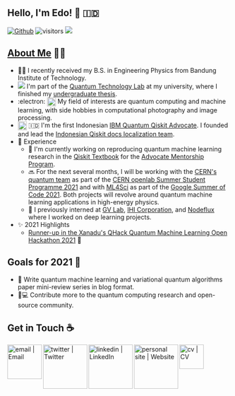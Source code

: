 ## Hello, I'm Edo! 👋 🇮🇩
[![Github](https://img.shields.io/github/followers/eraraya-ricardo?label=Follow&style=social)](https://github.com/eraraya-ricardo)
![visitors](https://visitor-badge.laobi.icu/badge?page_id=eraraya-ricardo.eraraya-ricardo)
![](https://github.com/eraraya-ricardo/profile-page/blob/master/assets/media/qp_mle_img.png)
## [About Me](https://eraraya-ricardo.me/) :man_technologist:
- :man_student: I recently received my B.S. in Engineering Physics from Bandung Institute of Technology.
- <img src="https://render.githubusercontent.com/render/math?math=|\Psi\text{>}"> I'm part of the [Quantum Technology Lab](http://qlab.itb.ac.id/index.html) at my university, where I finished my [undergraduate thesis](https://github.com/eraraya-ricardo/quantum_image_classifier).
- :electron: <img align="top" alt="dnn" width="20px" src="https://github.com/eraraya-ricardo/eraraya-ricardo/blob/main/dnn.png"> My field of interests are quantum computing and machine learning, with side hobbies in computational photography and image processing.
- <img align="center" alt="Qiskit" width="20px" src="https://upload.wikimedia.org/wikipedia/commons/5/51/Qiskit-Logo.svg"> 🇮🇩 I'm the first Indonesian [IBM Quantum Qiskit Advocate](https://qiskit.org/advocates/). I founded and lead the [Indonesian Qiskit docs localization team](https://github.com/qiskit-community/qiskit-translations).
- 📃 Experience
  - 🔭 I'm currently working on reproducing quantum machine learning research in the [Qiskit Textbook](https://qiskit.org/textbook/content/ch-ex/) for the [Advocate Mentorship Program](https://github.com/qiskit-community/qiskit-advocate-mentorship-program).
  - 🔜 For the next several months, I will be working with the [CERN's quantum team](https://openlab.cern/quantum) as part of the [CERN openlab Summer Student Programme 2021](https://openlab.cern/education) and with [ML4Sci](https://ml4sci.org/) as part of the [Google Summer of Code 2021](https://summerofcode.withgoogle.com/projects/#5612096894533632). Both projects will revolve around quantum machine learning applications in high-energy physics.
  - 💼 I previously interned at [GV Lab](http://web.tuat.ac.jp/~gvlab/), [IHI Corporation](https://www.ihi.co.jp/en/), and [Nodeflux](https://www.nodeflux.io/) where I worked on deep learning projects.
- ✨ 2021 Highlights
  - [Runner-up in the Xanadu's QHack Quantum Machine Learning Open Hackathon 2021](https://github.com/eraraya-ricardo/qhack-2021-openproject) 🥈

## Goals for 2021 🥅
- 📝 Write quantum machine learning and variational quantum algorithms paper mini-review series in blog format.
- 🔬💻 Contribute more to the quantum computing research and open-source community.

## Get in Touch ☕
[<img align="left" alt="email | Email" width="78px" src="https://img.shields.io/badge/Email-D14836?style=for-the-badge&logo=minutemailer&logoColor=white" />][email]
[<img align="left" alt="twitter | Twitter" width="100px" src="https://img.shields.io/badge/Twitter-1DA1F2?style=for-the-badge&logo=twitter&logoColor=white" />][twitter]
[<img align="left" alt="linkedin | LinkedIn" width="100px" src="https://img.shields.io/badge/LinkedIn-0077B5?style=for-the-badge&logo=linkedin&logoColor=white" />][linkedin]
[<img align="left" alt="personal site | Website" width="100px" src="https://img.shields.io/badge/Website-4A154B?style=for-the-badge&logo=[web logo]" />][personal site]
[<img align="left" alt="cv | CV" width="55px" src="https://img.shields.io/badge/CV-8964bd?style=for-the-badge&logo=data%3Aimage%2Fpng%3Bbase64%2CiVBORw0KGgoAAAANSUhEUgAAAGQAAABkCAQAAADa613fAAAABGdBTUEAALGPC%2FxhBQAAACBjSFJNAAB6JQAAgIMAAPn%2FAACA6QAAdTAAAOpgAAA6mAAAF2%2BSX8VGAAAACXBIWXMAAAsTAAALEwEAmpwYAAAAB3RJTUUH5QYBADIcRNC6agAAAAJiS0dEAP%2BHj8y%2FAAAEqElEQVR42u3cW2gcVRgH8H96STBob5JeqGBJH9paLFSxWEQTBBUEwdr2pdK%2BFA2IqS%2FpgyASxAeFYqhIn6K1l9x88KnxwTbVxiixYNo0G6lpzc00e8leZrIzs7Mz55zPh0YNzao7mz2bs3rO%2F21g9uPHmXPm7JndAQK2DhAsxDZ67SIqYiJassT8i2atjSK1LhAsRGq887QEzXudisM48wejnZamHS8K5PxSM4iaigD5YukZxYCcU4GxeMhZNRiLhShxUS0e0qYOYzGQz1ViFA7pUotRKKRDNUZhkNMSGSLOLvmn3BN%2BK%2B8XtmQIgyOFIVz%2FrP3kdDWBACTWZF5il6VCDMTXeW1FZ1he00RVFhF0owf9SEAgVeO3kpAGITivCl5siPfB1eUp2PhsrkoIBBuJdaxbJuRYsRl80NicRmpBJR%2F2MyIpD9Ioit0fzYT3F1S6gDsYr2IXygYiXPdFhuGctQjeu2UD4aaxJ52z1rcg2A2ibHokbT2VQVeOWuMguI3lM0a4e5jg5qh1EQT%2F4zIa7P65n5ZPoXdBfxhIbeDXywgi4k6dACE0r04UoyBkG4mVEYSI91pbGMYQw9sAuuEgDoJbJyZl3hAlQIj4ZWcPwYeJJCwIjK50XxEjeZ6sEoRI3PFbMs%2BZW5MPpbe7%2B1mbmM37VLUgRETC4VP8Vx4WXqDT1IGIuBgQ8XuOTfBBYZURRIS9j%2BwnjNWZffMXiHzI2m086Lzgd%2BSBUQHCvnb2Ai6SGFrhn%2FkTJ7JvEVJgGKt0D%2FBh1SHCO51azzCOGdhwYdayL0VaMDHjnYitSmIIWURBSD%2FKvlMa4ndG1jog%2FIi7Wxoe4vfbT1v77d3jK9PIAACG8SEI5g4%2BoCyEX0%2FXZsDQOvfJg2BIwQODiyiSeHPu%2BFcACJnn750MFIGIrHuYQBjMo%2BYopvFphdeiJIT1zqxJ4HaeVZPIIL1LTCsI8Zrubvzk15rxG4ZXsE7lIMJ09mZxI1BdQvYN5SD8lrHZCFS3Bx6cZ4WjGuRqanUiUN1ryCKzSyRUu7QG0mstpALFQ%2FZxSqkGyXjvmDuTO4LEeuyvJYxKN0TGZ3iER%2FNO5B%2F2HNX7PlJg0xAN0RANCQjhYd4neuWH9%2FGwRIiYdOrD1UYJEq6268SENAi7Mlxlg5UgDkKV%2FBt5PZLMvMa30Xb54dsyR3MsHIs3RoRLUYqUIFHh6llLQzREQzRk%2FiLF4bb8SN5FEVb2vdl6o86ol5y62fpsc47nJUVbonx%2Fu9qEAVNyDJgYu4%2F3SoPwkfROVBxadkRyDi1DhfUIvylxjPCQ2%2Bm2lyCdPKRnLQ3REA3RkP8cRLA%2BdpK3yA87yfqIS4PwkLmFUJqYD%2FMb0iCsP7yKlYThY%2BoB9oM0iHC9U%2FwgHZAfftD7JMc%2BSlEHOydWgnA9a2mIhmiIhsy%2Fk5hsxP8laNitQH%2FSkw8REWdfdGN4U9DENrkNef6ytzQQduVa5TQmAyeG6Ho2olaPvDxVM1YzHihjNdMbFOsRImH4P%2FtDfihQhthNxcaInn41REM0REM05P8IOaYc5HhhkKOqQbyGAiA2Zmv9SyV9Odu%2Fvbqtx9j6969u%2Bx0SW%2FQu7oBRYQAAACV0RVh0ZGF0ZTpjcmVhdGUAMjAyMS0wNi0wMVQwMDo1MDoyOCswMDowMCidfegAAAAldEVYdGRhdGU6bW9kaWZ5ADIwMjEtMDYtMDFUMDA6NTA6MjgrMDA6MDBZwMVUAAAAAElFTkSuQmCC" />][cv]




[twitter]: https://twitter.com/eraraya_ricardo
[linkedin]: https://www.linkedin.com/in/eraraya-ricardo/
[email]: mailto:erarayaricardo.m@students.itb.ac.id
[personal site]: https://eraraya-ricardo.me/
[cv]: https://raw.githubusercontent.com/eraraya-ricardo/profile-page/master/static/uploads/cv.pdf
[web logo]: data%3Aimage%2Fpng%3Bbase64%2CiVBORw0KGgoAAAANSUhEUgAAAGQAAABkCAMAAABHPGVmAAACvlBMVEUAAAD7%2B%2Fv8%2FPz9%2Ff3%2B%2Fv7%2F%2F%2F%2F%2B%2Fv7%2F%2F%2F%2F%2B%2Fv7%2F%2F%2F%2F%2F%2F%2F%2F%2F%2F%2F%2F%2F%2F%2F%2F%2F%2F%2F%2F%2F%2F%2F%2F%2F%2F%2F%2F%2F%2F%2F%2F%2F%2F%2F%2F%2F%2F%2F%2F%2F%2F%2F%2F%2F%2F%2F%2F%2F%2F%2F%2F%2F%2F%2F%2F%2F%2F%2F%2F%2F%2F%2F%2F%2F%2F%2F%2F%2F%2F%2F%2F%2F%2F%2F%2F%2F%2F%2F%2F%2F%2F%2F%2F%2F%2F%2F%2F%2F%2F%2F%2F%2F%2F%2F%2F%2F%2F%2F%2F%2F%2F%2F%2F%2F%2F%2F%2F%2F%2F%2F%2F%2F%2F%2F%2F%2F%2F%2F%2F%2F%2F%2F%2F%2F%2F%2F%2F%2F%2F%2F%2F%2F%2F%2F%2F%2F%2F%2F%2F%2F%2F%2F%2F%2F%2F%2F%2F%2F%2F%2F%2F%2F%2F%2F%2F%2F%2F%2F%2F%2F%2F%2F%2F%2F%2F%2F%2F%2F%2F%2F%2F%2F%2F%2F%2F%2F%2F%2F%2F%2F%2F%2F%2F%2F%2F%2F%2F%2F%2F%2F%2F%2F%2F%2F%2F%2F%2F%2F%2F%2F%2F%2F%2F%2F%2F%2F%2F%2F%2F%2F%2F%2F%2F%2F%2F%2F%2F%2F%2F%2F%2F%2F%2F%2F%2F%2F%2F%2F%2F%2F%2F%2F%2F%2F%2F%2F%2F%2F%2F%2F%2F%2F%2F%2F%2F%2F%2F%2F%2F%2F%2F%2F%2F%2F%2F%2F%2F%2F%2F%2F%2F%2F%2F%2F%2F%2F%2F%2F%2F%2F%2F%2F%2F%2F%2F%2F%2F%2F%2F%2F%2F%2F%2F%2F%2F%2F%2F%2F%2F%2F%2F%2F%2F%2F%2F%2F%2F%2F%2F%2F%2F%2F%2F%2F%2F%2F%2F%2F%2F%2F%2F%2F%2F%2F%2F%2F%2F%2F%2F%2F%2F%2F%2F%2F%2F%2F%2F%2F%2F%2F%2F%2F%2F%2F%2F%2F%2F%2F%2F%2F%2F%2F%2F%2F%2F%2F%2F%2F%2F%2F%2F%2F%2F%2F%2F%2F%2F%2F%2F%2F%2F%2F%2F%2F%2F%2F%2F%2F%2F%2F%2F%2F%2F%2F%2F%2F%2F%2F%2F%2F%2F%2F%2F%2F%2F%2F%2F%2F%2F%2F%2F%2F%2F%2F%2F%2F%2F%2F%2F%2F%2F%2F%2F%2F%2F%2F%2F%2F%2F%2F%2F%2F%2F%2F%2F%2F%2F%2F%2F%2F%2F%2F%2F%2F%2F%2F%2F%2F%2F%2F%2F%2F%2F%2F%2F%2F%2F%2F%2F%2F%2F%2F%2F%2F%2F%2F%2F%2F%2F%2F%2F%2F%2F%2F%2F%2F%2F%2F%2F%2F%2F%2F%2F%2F%2F%2F%2F%2F%2F%2F%2F%2F%2F%2F%2F%2F%2F%2F%2F%2F%2F%2F%2F%2F%2F%2F%2F%2F%2F%2F%2F%2F%2F%2F%2F%2F%2F%2F%2F%2F%2F%2F%2F%2F%2F%2F%2F%2F%2F%2F%2F%2F%2F%2F%2F%2F%2F%2F%2F%2F%2F%2F%2F%2F%2F%2F%2F%2F%2F%2F%2F%2F%2F%2F%2F%2F%2F%2F%2F%2F%2F%2F%2F%2F%2F%2F%2F%2F%2F%2F%2F%2F%2F%2F%2F%2F%2F%2F%2F%2F%2F%2F%2F%2F%2F%2F%2F%2F%2F%2F%2F%2F%2F%2F%2F%2F%2F%2F%2F%2F%2F%2F%2F%2F%2F%2F%2F%2F%2F%2F%2F%2F%2F%2F%2F%2F%2F%2F%2F%2F%2F%2F%2F%2F%2F%2F%2F%2F%2F%2F%2F%2F%2F%2F%2F%2F%2F%2F%2F%2F%2F%2F%2F%2F%2F%2F%2F%2F%2F%2F%2F%2F%2F%2F%2F%2F%2F%2F%2F%2F%2F%2F%2F%2F%2F%2F%2F%2F%2F%2F%2F%2F%2F%2F%2F%2F%2F%2F%2F%2F%2F%2F%2F%2F%2F%2F%2F%2F%2F%2F%2F%2F%2F%2F%2F%2F%2F%2F%2F%2F%2F%2F%2F%2F%2F%2F%2F%2F%2F%2F%2F%2F%2F%2F%2F%2F%2F%2F%2F%2F%2F%2F%2F%2F%2F%2F%2F%2F%2F%2F%2F%2F%2F%2F%2F%2F%2F%2F%2F%2F%2F%2F%2F%2F%2F%2F%2F%2F%2F%2F%2F%2F%2F%2F%2F%2F%2F%2F%2F%2F%2F%2F%2F%2F%2F%2F%2F%2F%2F%2F%2F%2F%2F%2F%2F%2F%2F%2F%2F%2F%2F%2F%2F%2F%2F%2F%2F%2F%2F%2F%2F%2F%2F%2F%2F%2F%2F%2F%2F%2F%2F%2F%2F%2F%2F%2F%2F%2F%2F%2F%2F%2F%2F%2F%2F%2F%2F%2F%2F%2F%2F%2F%2F%2F%2F%2F%2F%2F%2F%2F%2F%2F%2F%2F%2F%2F%2F%2F%2F%2F%2F%2F%2F%2F%2F%2F%2F%2F%2F%2F%2F%2F%2F%2F%2F%2F%2F%2F%2F%2F%2F%2F%2F%2F%2F%2F%2F%2F%2F%2F%2F%2F%2F%2F%2F%2F%2F%2F%2F%2F%2F%2F%2F%2F%2F%2F%2F%2F%2F%2F%2F%2F%2F%2F%2F%2F%2F%2F%2F%2F%2F%2F%2F%2F%2F%2F%2F%2F%2F%2F%2F%2F%2F%2F%2F%2F%2F%2F%2F6ukEzAAAA6XRSTlMAAAAAAAABAQICAwQFBgcICQoLDA0ODxAREhMUFRYXGBkaGxwdHh8gIiMkJSYnKCkrLC4vMDEyNDc4OTo7PD0%2BP0BBQkNGR0hJSktMTU5QUVJTVVdZW1xdXl9gYWJjZGVmZ2hqa2xucHFyc3R1d3h6e3x9fn%2BAgYKDhIWGh4iJiouNjo%2BQlJWYmZqbnJ2en6ChoqOkpaanqKmqq66vsLKztLW2t7i5uru8vr%2FAwcLDxMXGx8jJysvMzc7P0NHS09TV1tfY2drb3N3e3%2BHi4%2BTl5ufo6err7O3u7%2FDx8vP09fb3%2BPn6%2B%2Fz9%2FnvI%2B2EAAAjiSURBVHjavVoFexu7EtW91gmn3DA6LjMzMzPXTZmZmZmZ0WVmhsS3zMwc3l%2FxyFmNduu1neTzOx%2FFO5qclWY00h6JuQUAAPkt9fvM2HT0tv3Vp0%2Bv7LePbpzRp74lv8PG8ggOAEEl2k3fa%2F%2BUpmiQ9sm%2Bd3q7EkEAwPPCwIHAstbtj1MUA6Q83m4tGwjwXPKYwIGITlueZioukfl0S6cIgMOUcw5wwDL0YoriAVIuDrUAHDmlAGAea89SPESWfawZAHIY7pD%2BN4jCE5ob%2FUNykgIAfBvb0pQcIs3W2BeAxxzRU98rucD7qdGesQBA3eOKMX79cmE8Xhce0AAITnzuauynTnaV088Tg92yAAib%2F8ervvmtCJyJjjhFv36%2F%2BaOj88PcsHDAslWXVOnXRnajCH1tBbT4TFHoNvJauq6rWy0uk4z%2FhVIHdRTnrTFYRL%2BXBwGBS%2Bj3IkRbz%2BtoDpbCX4YsACqd1ba%2FPTASqPpK%2FH5SEQDK3RcPXlUFIq3XtF5nKwEw5Cil5fiwoAQAzKUn4wHOgeEU%2B7kAkDDttZalFAADDot2rE428QcHyj0ST24VAxgDoi%2BIR4%2FKARx%2F17FlakbM4pwFCNsqt%2FuxIBYAB8ZRwR3k8AS6p2o6ByBsnGb%2Bbg0DnHEEz5fz6kWfIACMw3xbPLsSo5KEnqSwmcEZB3jLO3KOzQ8G%2FuRAojw%2F7jRxVDugd4bUEa627ia6ktEbyM6aw%2FJ8SYSehQN15Xl%2BpqqjiQmFDlFE4gG1eRjNyEOFYHIsQPHb5blfVz9dgGi5Xp0qB3VgGn4RT8cB1H6ACPSXhoCDGVGr5DoWDWg74jtVMp9TORikifi0gkySkCRNSKjDEbFNIUz11XQFaCLlRnJ14jAni8cr%2FSF7zKD2ZtEccQekyt8EGo%2BQQ2R71QyqEeiUJlK6udal1kexWnWiWKH8DUXgSCi5mDj6p1FaDIAwwWcF5UKo3HmOgvReK3ygPuZo%2Fo4K3wBwEw3wTaJfmg%2FCBbGU%2BxO0YfwbIyjfYwU%2FYBqTIQw3EgDBPo44rhYH6HWbibnzubY%2BV6q9E51vBi4VDmm6jAN3WAALRfdre8iYSIWsMHQoQP9sImQ0%2FkA5YRGZN5Tqybb4yCiByPhDlKcRUTqEz6f5qPGK3UTVZaijj0DERUXg5Z0kCfafskGHOy%2BE8afdwKBcjMguOh1TFK8hpaODJHCj4kVsDARjQNln3iR5WhZggDXTmySZVoAhaLviVWwPAkOJx94leVwCDO1SvEuS0g4MMxUvYyZY%2Fn3i1%2F2z57R4IkwPzjnFpR9qg%2B%2BX9KbvqmlffmaxiwWjZYEiGhSYIGp2N8lEKBx9muptYa0pbJdqsltY%2FU%2BiYMdAh%2FmibNaCU%2FB1aovrYdBhsGr6VJ%2F1EcvV5gAwGfDbJGZUSYNN5zSxkbRAZ6r7TV04%2BzBaqsfqdzBBIlxXwwxIEtUWz%2FSvgQSxK5%2FBxNtmdIa2HfIfEbELlk0EtFDz%2F31lPUlBscfaxI6qf36ro28WckW1rTYZkNT4rHrX0nv7iHgdZbfFglFG3yxMfHbMAndOUvaVOuVa6r0xT%2ByWmV1M%2F2LGJONh0JO4u%2Bpgd4Remhmtev%2FDXotMjzAmGQzmFIhR3zGru56EdjNvmdjqXg4xJMnqYUQSJTarg6C3DRWb5TySRCd7ROJiuELdD1fsP0RiOFyvXAW%2B4Am3gS%2FzwpCEAm9nt4xTmGb8LAMSqh2KVdeCU%2BW7xQ4bT0a%2FDaptjY9BWemeqaZwJ723v6glh9lG47KCpartQLABySzh3dG4rGyUC6SOhFONvWJQIIP3CCWnuasC6aLUY4y7Uh8jpsnXmq5KvatFa6S7Rau6cH5dDjoMpUVLXn5b65ffEW6W3wJdhT50r3Qh3fK7W1p%2B8%2B9VVDw8p8MDNxuJs9Tgx2XDjcTe%2FAyTFS9jMhjaeHtz1wYMxR96l%2BRhcTAEbvMuybZAMKCvdz8d%2BgIMKPPUqx9BZYD%2Fz%2BccAzr89h7H7w5wkISfy90n9kujT2wyKOfCVTFsSBYJlHHyZ3%2FcfhdiQQRJYfu1XiSYZg0BV0Ut0m8%2BNoWM8cJwrCB0KExi53jIaPpRGG6aSXAbRl05LGmtQFPxlfOuGqCt5bU%2FSwIOnAo4WcNA2mj8dfE8Y7yPJEXFkBQ1AibtkjZBmOxx4ILDZzxJUdfjAXKwppF23hqcOxHVDhXUimph550Ih5yjNWlEaVbJBSgqSYe3K0p97JQqoqURvIAWIvPSu0jyYIVbioAtROvS6D3ZDscDpmynOBqvuRoP%2F5XCcK9YtsUExEuK2vtGACNAK9nuiCE5dSEJZAlyeCtQMVruqzZGzA6tZAsX4vP2GIDrxefMAeAUEkruX62F%2BByz3VB8djSoI4tFOxOcyOinRXYDZhrGC%2BH%2FIweQsFMhPKsD%2FacTgH7ygcCxSgCY9kAgtRsFeDCtD6NUjkrH5AOBfgCcHG3MlReWO218ADCOOCoHJ7PFZCDmCp1AOQQt%2BLS5Iy8jc4OJgwCEbtKcNY0PAwD5kCa1h0oyhN5nsQ8AIGz8B9l7U6jBSRDMNrldhq2OCRwo%2B4iGPwZgDChOL%2F22BsBhqmPLkH1tZuNDrRKHFBmvp1sAYDYNwnCAa%2BRiZW0gAMt07cHZoRLEYcRCuJEYCVSh9eF%2BOQCo%2FJSqdj0gMvGG4gkHsdj0h5n94uTDzKWBQNBK%2Br3ML7af%2FjDTZsRBcdmk27xk3BjTk2rOl1ZA269UOXqNuZGh255songYsoTMFZVPBFdzwBx9VlrC3%2Brb%2Fpwb4skxdlBfl0Lx7DmurM%2F6Bnl2II%2FaR13tP1ztbY7Whsd3C6KmvlNygXdTowB4fhGjwYGcX8Q40MAXQE6ulBS1Xs%2FZlZLr1qKguuspTfywmx5vxTNvDov3mIIADpiHnPNoB%2Fv73BAzwMFyDgAIb7fe%2FYWl9e3CASAvV6%2FK9N3ywPjq1YMtfcvk%2FuoVxQaBxVpN2pX0PlXRIPV90q5JrYoFgmKRRx4Em2v1mLLWdi358YcPj5Ov2dZO6VHLHAzPGP4NswJfEiTZItAAAAAASUVORK5CYII%3D


<!---
https://img.shields.io/badge/CV-8964bd?style=for-the-badge
[<img align="left" alt="email | Email" width="30px" src="https://www.svgrepo.com/show/32285/email.svg" />][email]
[<img align="left" alt="linkedin | LinkedIn" width="30px" src="https://cdn.jsdelivr.net/npm/simple-icons@v3/icons/linkedin.svg" />][linkedin]
[<img align="left" alt="twitter | Twitter" width="30px" src="https://cdn.jsdelivr.net/npm/simple-icons@3.13.0/icons/twitter.svg" />][twitter]
[<img align="left" alt="personal page | Website" width="30px" src="https://pic.onlinewebfonts.com/svg/img_529063.png" />][personal page]
--->

<!---
Image credit:
CV/resume png source: https://pngtree.com/freepng/vector-resume-icon_4260240.html, designed by Grafix Point.
--->
